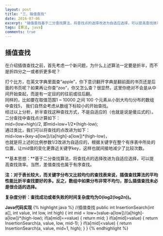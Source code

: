 ```yaml
---
layout: post
title: "三、插值查找"
date: 2016-07-06
excerpt: "插值查找基于二分查找算法，将查找点的选择改进为自适应选择，可以提高查找效率。当然，差值查找也属于有序查找。"
tags: [算法, java]
comments: true
---
```

## 插值查找 ##
在介绍插值查找之前，首先考虑一个新问题，为什么上述算法一定要是折半，而不是折四分之一或者折更多呢？  

打个比方，在英文字典里面查“apple”，你下意识翻开字典是翻前面的书页还是后面的书页呢？如果再让你查“zoo”，你又怎么查？很显然，这里你绝对不会是从中间开始查起，而是有一定目的的往前或往后翻。  
同样的，比如要在取值范围1 ~ 10000 之间 100 个元素从小到大均匀分布的数组中查找5， 我们自然会考虑从数组下标较小的开始查找。  
经过以上分析，折半查找这种查找方式，不是自适应的（也就是说是傻瓜式的）。二分查找中查找点计算如下：  
mid=(low+high)/2, 即mid=low+1/2*(high-low);  
通过类比，我们可以将查找的点改进为如下：  
mid=low+(key-a[low])/(a[high]-a[low])*(high-low)，  
也就是将上述的比例参数1/2改进为自适应的，根据关键字在整个有序表中所处的位置，让mid值的变化更靠近关键字key，这样也就间接地减少了比较次数。 
 
**基本思想：**基于二分查找算法，将查找点的选择改进为自适应选择，可以提高查找效率。当然，差值查找也属于有序查找。  

**注：对于表长较大，而关键字分布又比较均匀的查找表来说，插值查找算法的平均性能比折半查找要好的多。反之，数组中如果分布非常不均匀，那么插值查找未必是很合适的选择。**  

**复杂度分析：查找成功或者失败的时间复杂度均为O(log2(log2n))。**

**Java代码实现**
{% highlight java %}
//插值查找
public int InsertionSearch(int a[], int value, int low, int high) {
    int mid = low+(value-a[low])/(a[high]-a[low])*(high-low);
    if(a[mid]==value) {
        return mid;
	}
    if(a[mid]>value) {
        return InsertionSearch(a, value, low, mid-1);
	}
    if(a[mid]<value) {
        return InsertionSearch(a, value, mid+1, high);
	}
}
{% endhighlight %}